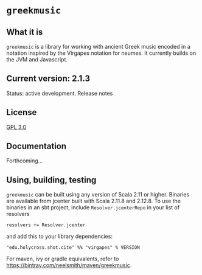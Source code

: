 # `greekmusic`

## What it is


`greekmusic` is a library for working with ancient Greek music encoded in a notation inspired by the Virgapes notation for neumes. It currently builds on the JVM and Javascript.



## Current version: 2.1.3

Status: active development. Release notes

## License

[GPL 3.0](https://opensource.org/licenses/gpl-3.0.html)

## Documentation

Forthcoming...


## Using, building, testing

`greekmusic` can be built using any version of Scala 2.11 or higher. Binaries are available from jcenter built with Scala 2.11.8 and 2.12.8. To use the binaries in an sbt project, include `Resolver.jcenterRepo` in your list of resolvers

    resolvers += Resolver.jcenter

and add this to your library dependencies:

    "edu.holycross.shot.cite" %% "virgapes" % VERSION

For maven, ivy or gradle equivalents, refer to <https://bintray.com/neelsmith/maven/greekmusic>.
